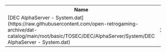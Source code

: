 <table>
<tr><th>Name</th><th>Size</th></tr>
<tr><td>
[DEC AlphaServer - System.dat](https://raw.githubusercontent.com/open-retrogaming-archive/dat-catalog/main/root/basic/TOSEC/DEC/AlphaServer/System/DEC AlphaServer - System.dat)
</td><td>2313</td></tr>
</table>
